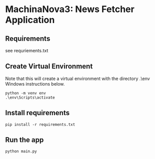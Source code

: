 # MachinaNova3: News Fetcher Application

## Requirements
see requriements.txt

## Create Virtual Environment
Note that this will create a virtual environment with the directory .\env
Windows instructions below.
```
python -m venv env
.\env\Scripts\activate
```

## Install requirements
```
pip install -r requirements.txt
```

## Run the app
```
python main.py
```